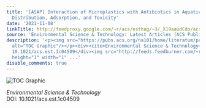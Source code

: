 ```yaml
---
title: '[ASAP] Interaction of Microplastics with Antibiotics in Aquatic Environment:
  Distribution, Adsorption, and Toxicity'
date: '2021-11-08'
linkTitle: http://feedproxy.google.com/~r/acs/esthag/~3/_X19aaudCdo/acs.est.1c04509
source: 'Environmental Science & Technology: Latest Articles (ACS Publications)'
description: '<p><img src="https://pubs.acs.org/na101/home/literatum/publisher/achs/journals/content/esthag/0/esthag.ahead-of-print/acs.est.1c04509/20211108/images/medium/es1c04509_0008.gif"
  alt="TOC Graphic"/></p><div><cite>Environmental Science & Technology</cite></div><div>DOI:
  10.1021/acs.est.1c04509</div><img src="http://feeds.feedburner.com/~r/acs/esthag/~4/_X19aaudCdo"
  height="1" width="1" ...'
disable_comments: true
---
```

<p><img src="https://pubs.acs.org/na101/home/literatum/publisher/achs/journals/content/esthag/0/esthag.ahead-of-print/acs.est.1c04509/20211108/images/medium/es1c04509_0008.gif" alt="TOC Graphic"/></p><div><cite>Environmental Science & Technology</cite></div><div>DOI: 10.1021/acs.est.1c04509</div><img src="http://feeds.feedburner.com/~r/acs/esthag/~4/_X19aaudCdo" height="1" width="1" ...